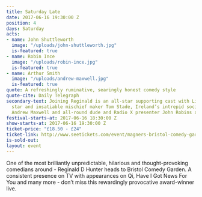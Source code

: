 ```yaml
---
title: Saturday Late
date: 2017-06-16 19:30:00 Z
position: 4
days: Saturday
acts:
- name: John Shuttleworth
  image: "/uploads/john-shuttleworth.jpg"
  is-featured: true
- name: Robin Ince
  image: "/uploads/robin-ince.jpg"
  is-featured: true
- name: Arthur Smith
  image: "/uploads/andrew-maxwell.jpg"
  is-featured: true
quote: A refreshingly ruminative, searingly honest comedy style
quote-cite: Daily Telegraph
secondary-text: Joining Reginald is an all-star supporting cast with Live At The Apollo
  star and insatiable mischief maker Tom Stade, Ireland’s intrepid social commentator
  Andrew Maxwell and all-round dude and Radio X presenter John Robins as host.
festival-starts-at: 2017-06-16 18:30:00 Z
show-starts-at: 2017-06-16 19:30:00 Z
ticket-price: "£18.50 - £24"
ticket-link: http://www.seetickets.com/event/magners-bristol-comedy-garden-reginald-d-hunter/big-top-bristol-comedy-garden/973926/
is-sold-out: 
layout: event
---
```


One of the most brilliantly unpredictable, hilarious and thought-provoking comedians around - Reginald D Hunter heads to Bristol Comedy Garden. A consistent presence on TV with appearances on Qi, Have I Got News For You and many more - don’t miss this rewardingly provocative award-winner live.